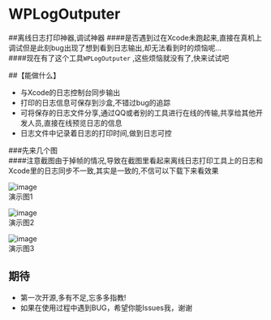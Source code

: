 # WPLogOutputer
##离线日志打印神器,调试神器
####是否遇到过在Xcode未跑起来,直接在真机上调试但是此刻bug出现了想到看到日志输出,却无法看到时的烦恼呢...    
####现在有了这个工具`WPLogOutputer` ,这些烦恼就没有了,快来试试吧   


##【能做什么】
- 与Xcode的日志控制台同步输出
- 打印的日志信息可保存到沙盒,不错过bug的追踪
- 可将保存的日志文件分享,通过QQ或者别的工具进行在线的传输,共享给其他开发人员,直接在线预览日志的信息
- 日志文件中记录着日志的打印时间,做到日志可控


###先来几个图  
####注意截图由于掉帧的情况,导致在截图里看起来离线日志打印工具上的日志和Xcode里的日志同步不一致,其实是一致的,不信可以下载下来看效果

![image](https://github.com/anrikgwp/WPLogOutputer/blob/master/demoImages/demo1.gif)  
演示图1  

![image](https://github.com/anrikgwp/WPLogOutputer/blob/master/demoImages/demo2.gif)  
演示图2  

![image](https://github.com/anrikgwp/WPLogOutputer/blob/master/demoImages/demo3.gif)  
演示图3









## 期待
* 第一次开源,多有不足,忘多多指教!
* 如果在使用过程中遇到BUG，希望你能Issues我，谢谢
